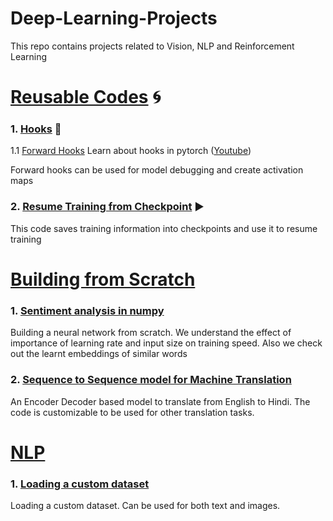 # Deep-Learning-Projects
This repo contains projects related to Vision, NLP and Reinforcement Learning


# [Reusable Codes](https://github.com/UtkarshGarg-UG/Deep-Learning-Projects/tree/main/Reusable-Codes) :cyclone:

### 1. [Hooks](https://github.com/UtkarshGarg-UG/Deep-Learning-Projects/tree/main/Reusable-Codes/Hooks) :dart: 
1.1 [Forward Hooks](https://github.com/UtkarshGarg-UG/Deep-Learning-Projects/blob/main/Reusable-Codes/Hooks/forward_hook.ipynb)
Learn about hooks in pytorch ([Youtube](https://www.youtube.com/watch?v=syLFCVYua6Q))

Forward hooks can be used for model debugging and create activation maps

### 2. [Resume Training from Checkpoint](https://github.com/UtkarshGarg-UG/Deep-Learning-Projects/tree/main/Reusable-Codes/Resuming%20Training) :arrow_forward:
This code saves training information into checkpoints and use it to resume training


# [Building from Scratch](https://github.com/UtkarshGarg-UG/Deep-Learning-Projects/tree/main/Building%20from%20Scratch)

### 1. [Sentiment analysis in numpy](https://github.com/UtkarshGarg-UG/Deep-Learning-Projects/blob/main/Building%20from%20Scratch/Sentiment_analysis_in_numpy.ipynb)
Building a neural network from scratch. We understand the effect of importance of learning rate and input size on training speed. 
Also we check out the learnt embeddings of similar words

### 2. [Sequence to Sequence model for Machine Translation](https://github.com/UtkarshGarg-UG/Deep-Learning-Projects/tree/main/Building%20from%20Scratch/seq_to_seq)
An Encoder Decoder based model to translate from English to Hindi. The code is customizable to be used for other translation tasks.

# [NLP](https://github.com/UtkarshGarg-UG/Deep-Learning-Projects/tree/main/NLP)

### 1. [Loading a custom dataset](https://github.com/UtkarshGarg-UG/Deep-Learning-Projects/blob/main/NLP/loading%20custom%20dataset.ipynb)
Loading a custom dataset. Can be used for both text and images.
